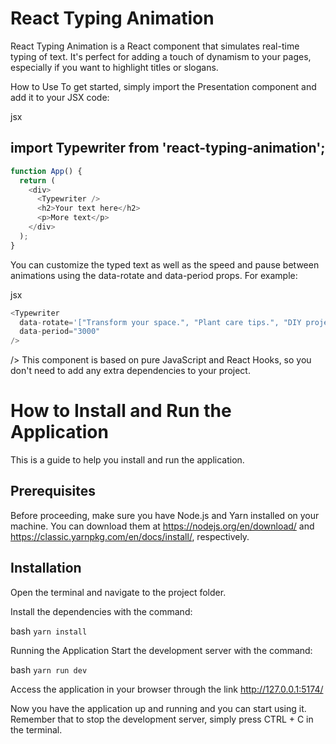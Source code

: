 # React Typing Animation
React Typing Animation is a React component that simulates real-time typing of text. It's perfect for adding a touch of dynamism to your pages, especially if you want to highlight titles or slogans.

How to Use
To get started, simply import the Presentation component and add it to your JSX code:

jsx

## import Typewriter from 'react-typing-animation';

```javascript
function App() {
  return (
    <div>
      <Typewriter />
      <h2>Your text here</h2>
      <p>More text</p>
    </div>
  );
}
```
You can customize the typed text as well as the speed and pause between animations using the data-rotate and data-period props. For example:

jsx

```javascript
<Typewriter
  data-rotate='["Transform your space.", "Plant care tips.", "DIY projects!"]'
  data-period="3000"
/>
```

/>
This component is based on pure JavaScript and React Hooks, so you don't need to add any extra dependencies to your project.

# How to Install and Run the Application
This is a guide to help you install and run the application.

## Prerequisites
Before proceeding, make sure you have Node.js and Yarn installed on your machine. You can download them at https://nodejs.org/en/download/ and https://classic.yarnpkg.com/en/docs/install/, respectively.

## Installation
Open the terminal and navigate to the project folder.

Install the dependencies with the command:

bash
`yarn install`

Running the Application
Start the development server with the command:

bash
`yarn run dev`


Access the application in your browser through the link http://127.0.0.1:5174/

Now you have the application up and running and you can start using it. Remember that to stop the development server, simply press CTRL + C in the terminal.
